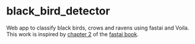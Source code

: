 # black_bird_detector
Web app to classify black birds, crows and ravens using fastai and Voila. This work is inspired by [chapter 2](https://github.com/fastai/fastbook/blob/master/02_production.ipynb) of the [fastai book](https://github.com/fastai/fastbook/).
